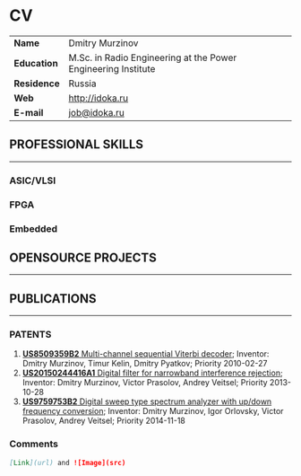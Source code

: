 CV
==

|               |              |
| :------------ |:-------------|
| **Name** 	    | Dmitry Murzinov |
| **Education** | M.Sc. in Radio Engineering at the Power Engineering Institute |
| **Residence** | Russia |
| **Web**       | <http://idoka.ru> |
| **E-mail**    | <job@idoka.ru> |
  


PROFESSIONAL SKILLS
-------------------
***

### ASIC/VLSI

### FPGA

### Embedded



OPENSOURCE PROJECTS
-------------------
***



PUBLICATIONS
------------
***

### PATENTS


1. [**US8509359B2** Multi-channel sequential Viterbi decoder](https://patents.google.com/patent/US8509359B2/); Inventor: Dmitry Murzinov, Timur Kelin, Dmitry Pyatkov; Priority 2010-02-27
2. [**US20150244416A1** Digital filter for narrowband interference rejection](https://patents.google.com/patent/US20150244416A1/); Inventor: Dmitry Murzinov, Victor Prasolov, Andrey Veitsel; Priority 2013-10-28
3. [**US9759753B2** Digital sweep type spectrum analyzer with up/down frequency conversion](https://patents.google.com/patent/US9759753B2/); Inventor: Dmitry Murzinov, Igor Orlovsky, Victor Prasolov, Andrey Veitsel; Priority 2014-11-18



### Comments

```markdown
[Link](url) and ![Image](src)
```

